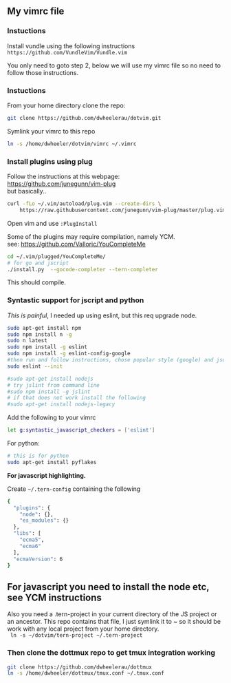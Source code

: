 ## My vimrc file

### Instuctions  
Install vundle using the following instructions ```https://github.com/VundleVim/Vundle.vim```

You only need to goto step 2, below we will use my vimrc file so no need to follow those instructions.  

### Instuctions  
From your home directory clone the repo:  
```bash
git clone https://github.com/dwheelerau/dotvim.git
```  

Symlink your vimrc to this repo  
```bash
ln -s /home/dwheeler/dotvim/vimrc ~/.vimrc
```  
### Install plugins using plug  
Follow the instructions at this webpage:  
https://github.com/junegunn/vim-plug  
but basically..  
```bash
curl -fLo ~/.vim/autoload/plug.vim --create-dirs \
    https://raw.githubusercontent.com/junegunn/vim-plug/master/plug.vim
```

Open vim and use `:PlugInstall`  

Some of the plugins may require compilation, namely YCM.  
see: https://github.com/Valloric/YouCompleteMe  
```bash
cd ~/.vim/plugged/YouCompleteMe/
# for go and jscript
./install.py  --gocode-completer --tern-completer
```
This should compile.

### Syntastic support for jscript and python  
*This is painful*, I needed up using eslint, but this req upgrade node.  
 
```bash
sudo apt-get install npm
sudo npm install n -g
sudo n latest
sudo npm install -g eslint
sudo npm install -g eslint-config-google
#then run and follow instructions, chose popular style (google) and json formt)
sudo eslint --init

#sudo apt-get install nodejs
# try jslint from command line
#sudo npm install -g jslint
# if that does not work install the following
#sudo apt-get install nodejs-legacy
```
Add the following to your vimrc
```bash
let g:syntastic_javascript_checkers = ['eslint']
```

For python:
```bash
# this is for python
sudo apt-get install pyflakes
```
**For javascript highlighting.**  

Create `~/.tern-config` containing the following  
```bash
{
  "plugins": {
    "node": {},
    "es_modules": {}
  },
  "libs": [
    "ecma5",
    "ecma6"
  ],
  "ecmaVersion": 6
}
```

## For javascript you need to install the node etc, see YCM instructions  
Also you need a .tern-project in your current directory of the JS project or an
ancestor. This repo contains that file, I just symlink it to ~ so it should be
work with any local project from your home directory.  
``` ln -s ~/dotvim/tern-project ~/.tern-project```

### Then clone the dottmux repo to get tmux integration working  

```bash
git clone https://github.com/dwheelerau/dottmux
ln -s /home/dwheeler/dottmux/tmux.conf ~/.tmux.conf
```

